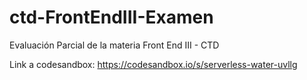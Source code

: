 # ctd-FrontEndIII-Examen
Evaluación Parcial de la materia Front End III - CTD


Link a codesandbox: https://codesandbox.io/s/serverless-water-uvllg

